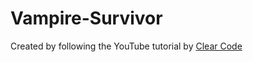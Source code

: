 # Vampire-Survivor
Created by following the YouTube tutorial by [Clear Code](https://www.youtube.com/watch?v=8OMghdHP-zs&amp;list=WL&amp;index=15&amp;t=16747s)

